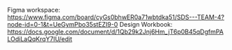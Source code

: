 Figma workspace: https://www.figma.com/board/cyGs0bhwER0a71wbtdka51/SDS---TEAM-4?node-id=0-1&t=UeGymPbo35stEZI9-0
Design Workbook: https://docs.google.com/document/d/1Qb29k2Jnj6Hm_jT6p0B45qDgfmPALOdiLaQqKrqY7IU/edit
